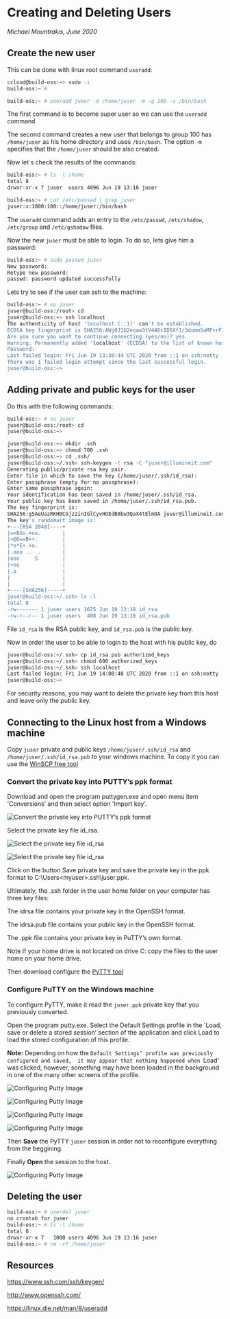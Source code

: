# Creating and Deleting Users
_Michael Mountrakis, June 2020_

## Create the new user
This can be done with linux root command `useradd`:


```bash
ccloud@build-oss:~> sudo -i
build-oss:~ #

build-oss:~ # useradd juser -d /home/juser -m -g 100 -s /bin/bash
```

The first command is to become super user so we can use the `useradd` command

The second command creates a new user that belongs to group 100 has `/home/juser` as his home directory and uses
`/bin/bash`. The option `-m` specifies that the `/home/juser` should be also created. 

Now let´s check the results of the commands:

```bash
build-oss:~ # ls -l /home
total 8
drwxr-xr-x 7 juser  users 4096 Jun 19 13:16 juser

build-oss:~ # cat /etc/passwd | grep juser
juser:x:1000:100::/home/juser:/bin/bash
```

The `useradd` command adds an entry to the 	`/etc/passwd`, `/etc/shadow`, `/etc/group` and `/etc/gshadow` files.

Now the new `juser` must be able to login. To do so, lets give him a password:

```bash
build-oss:~ # sudo passwd juser
New password:
Retype new password:
passwd: password updated successfully
```
Lets try to see if the user can ssh to the machine:

```bash
build-oss:~ # su juser
juser@build-oss:/root> cd
juser@build-oss:~> ssh localhost
The authenticity of host 'localhost (::1)' can't be established.
ECDSA key fingerprint is SHA256:AWj0J1U2eoaw3tV446cID5Xf1/3dumn5aMF+rFJw1og.
Are you sure you want to continue connecting (yes/no)? yes
Warning: Permanently added 'localhost' (ECDSA) to the list of known hosts.
Password:
Last failed login: Fri Jun 19 13:38:44 UTC 2020 from ::1 on ssh:notty
There was 1 failed login attempt since the last successful login.
juser@build-oss:~>
```


## Adding private and public keys for the user

Do this with the following commands:

```bash
build-oss:~ # su juser
juser@build-oss:/root> cd
juser@build-oss:~>

juser@build-oss:~> mkdir .ssh
juser@build-oss:~> chmod 700 .ssh
juser@build-oss:~> cd .ssh/
juser@build-oss:~/.ssh> ssh-keygen -t rsa -C "juser@illumineit.com"
Generating public/private rsa key pair.
Enter file in which to save the key (/home/juser/.ssh/id_rsa):
Enter passphrase (empty for no passphrase):
Enter same passphrase again:
Your identification has been saved in /home/juser/.ssh/id_rsa.
Your public key has been saved in /home/juser/.ssh/id_rsa.pub.
The key fingerprint is:
SHA256:gSAeUazRKH0CGjz2inIGlCyvHOEdB8bw3QaX4tElmOA juser@illumineit.com
The key's randomart image is:
+---[RSA 2048]----+
|=+BX=.+oo.       |
|+@O==B++.        |
|*o*E+.+o.        |
|.ooo ..  .       |
|ooo     S        |
|+oo              |
|.o               |
|                 |
|                 |
+----[SHA256]-----+
juser@build-oss:~/.ssh> ls -l
total 8
-rw------- 1 juser users 1675 Jun 19 13:18 id_rsa
-rw-r--r-- 1 juser users  408 Jun 19 13:18 id_rsa.pub
```
File `id_rsa` is the RSA public key, and `id_rsa.pub` is the public key.

Now in order the user to be able to login to the host with his public key, do

```bash
juser@build-oss:~/.ssh> cp id_rsa.pub authorized_keys
juser@build-oss:~/.ssh> chmod 600 authorized_keys
juser@build-oss:~/.ssh> ssh localhost
Last failed login: Fri Jun 19 14:00:48 UTC 2020 from ::1 on ssh:notty
juser@build-oss:~>
```

For security reasons, you may want to delete the private key from this host and leave only the public key.



## Connecting to the Linux host from a Windows machine
Copy `juser` private and public keys `/home/juser/.ssh/id_rsa`  and `/home/juser/.ssh/id_rsa.pub` 
 to your windows machine. To copy it you can use the
[WinSCP free tool](https://winscp.net/eng/download.php) 




### Convert the private key into PUTTY’s ppk format
Download and open the program puttygen.exe and open menu item 
'Conversions’ and then select option 'Import key’.

![Convert the private key into PUTTY’s ppk format](img/ssh-screenshot-09.png "Convert the private key into PUTTY’s ppk format")

Select the private key file id_rsa.


![Select the private key file id_rsa](img/puttygen-01.png "Select the private key file id_rsa")


![Select the private key file id_rsa](img/puttygen-02.png "Select the private key file id_rsa")

Click on the button Save private key and save the private key in the ppk format to C:\Users\<myuser>\.ssh\juser.ppk.

Ultimately, the .ssh folder in the user home folder on your computer has three key files:

The idrsa file contains your private key in the OpenSSH format.

The idrsa.pub file contains your public key in the OpenSSH format.

The .ppk file contains your private key in PuTTY’s own format.


Note If your home drive is not located on drive C: copy the files to the user home on your home drive.


Then download configure the [PyTTY tool](https://www.chiark.greenend.org.uk/~sgtatham/putty/latest.html)

### Configure PuTTY on the Windows machine
To configure PyTTY, make it read the `juser.ppk` private key that you previously converted.

Open the program putty.exe. Select the Default Settings profile in the 
`Load, save or delete a stored session’ section of the application and click 
Load to load the stored configuration of this profile.

**Note:** Depending on how the `Default Settings’ profile was previously configured and saved, 
it may appear that nothing happened when `Load’ was clicked, however, something may have been loaded in the 
background in one of the many other screens of the profile.


![Configuring Putty Image](img/putty-01.png "Configuring Putty Image")


![Configuring Putty Image](img/putty-02.png "Configuring Putty Image")


![Configuring Putty Image](img/putty-03.png "Configuring Putty Image")


![Configuring Putty Image](img/putty-04.png "Configuring Putty Image")

Then **Save** the  PyTTY  `juser` session in order not to reconfigure everything from the beggining. 

Finally **Open** the session to the host.

![Configuring Putty Image](img/putty-05.png "Configuring Putty Image")


## Deleting the user

```bash
build-oss:~ # userdel juser
no crontab for juser
build-oss:~ # ls -l /home
total 8
drwxr-xr-x 7   1000 users 4096 Jun 19 13:16 juser
build-oss:~ # rm -rf /home/juser
```

## Resources

https://www.ssh.com/ssh/keygen/

http://www.openssh.com/

https://linux.die.net/man/8/useradd